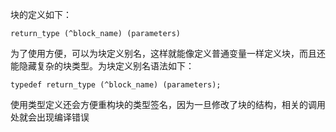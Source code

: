 块的定义如下：

`return_type (^block_name) (parameters)`

为了使用方便，可以为块定义别名，这样就能像定义普通变量一样定义块，而且还能隐藏复杂的块类型。为块定义别名语法如下：

`typedef return_type (^block_name) (parameters);`

使用类型定义还会方便重构块的类型签名，因为一旦修改了块的结构，相关的调用处就会出现编译错误

